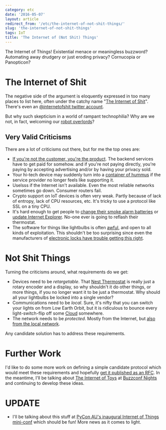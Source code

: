 ```yaml
---
category: etc
date: '2016-05-07'
layout: article
redirect_from: '/etc/the-internet-of-not-shit-things/'
slug: 'the-internet-of-not-shit-things'
tags: IoT
title: 'The Internet of (Not Shit) Things'
---
```


The Internet of Things! Existential menace or meaningless buzzword?
Automating away drudgery or just eroding privacy? Cornucopia or
Panopticon?

The Internet of Shit
====================

The negative side of the argument is eloquently expressed in too many
places to list here, often under the catchy name "[The Internet of
Shit](https://www.google.com.au/search?client=ubuntu&channel=fs&q=internet+of+shit)".
There's even an [@internetofshit twitter
account](https://twitter.com/internetofshit).

But why such skepticism in a world of rampant technophilia? Why are we
not, in fact, welcoming our [robot
overlords](https://en.wikipedia.org/wiki/Robot_Overlords)?

Very Valid Criticisms
---------------------

There are a lot of criticisms out there, but for me the top ones are:

-   [If you're not the customer, you're the
    product](http://www.information-age.com/technology/security/1290603/facebook-is-%22deliberately-killing-privacy%22-says-schneier).
    The backend services have to get paid for somehow. and if you're not
    paying directly, you're paying by accepting advertising and/or by
    having your privacy sold.
-   Your hi-tech device may suddenly turn into a [container of
    hummus](https://medium.com/@arlogilbert/the-time-that-tony-fadell-sold-me-a-container-of-hummus-cb0941c762c1)
    if the service provider no longer feels like supporting it.
-   Uselsss if the Internet isn't available. Even the most reliable
    networks sometimes go down. Consumer routers fail.
-   Crypto support on IoT devices is often very weak. Partly because of
    lack of entropy, lack of CPU resources, etc. It's tricky to use a
    protocol like SSL on a tiny CPU.
-   It's hard enough to get people to [change their smoke alarm
    batteries](http://duracellfiresafety.com.au/) or [update Internet
    Explorer](https://heimdalsecurity.com/blog/security-alert-millions-exposed-internet-explorer-vulnerability/).
    No-one ever is going to reflash their thermostat.
-   The software for things like lightbulbs is often
    [awful](https://mjg59.dreamwidth.org/40397.html), and open to all
    kinds of exploitation. This shouldn't be too surprising since even
    the manufacturers of [electronic locks have trouble getting this
    right](http://blog.trendmicro.com/let-get-door-remote-root-vulnerability-hid-door-controllers/).

Not Shit Things
===============

Turning the criticisms around, what requirements do we get:

-   Devices need to be *retargetable*. That [Nest
    Thermostat](https://nest.com/thermostat/meet-nest-thermostat/) is
    really just a rotary encoder and a display, so why shouldn't it do
    other things, or more things, if you no longer want it to be just
    a thermostat. Why should all your lightbulbs be locked into a single
    vendor?
-   Communications need to be *local*. Sure, it's nifty that you can
    switch your lights on from Low Earth Orbit, but it is ridiculous to
    bounce every light-switch-flip off some
    [Cloud](http://knowyourmeme.com/photos/1044247-old-man-yells-at-cloud) somewhere.
-   The network needs to be *protected*. Mostly from the Internet, but
    [also from the local
    network](http://www.dhanjani.com/blog/2013/08/hacking-lightbulbs.html).

Any candidate solution has to address these requirements.

Further Work
============

I'd like to do some more work on defining a simple candidate protocol
which would meet these requirements and hopefully [get it published as
an RFC](https://www.ietf.org/tao.html). In the meantime, I'll be talking
about [The Internet of
Toys](../../etc/buzzconf-nights-esp8266-flobot-ciril/) at [Buzzconf
Nights](https://buzzconf.io/nights/) and continuing to develop these
ideas.

UPDATE
======

-   I'll be talking about this stuff at [PyCon AU's inaugural Internet
    of Things
    mini-conf](https://2016.pycon-au.org/programme/internet_of_things_miniconf)
    which should be fun! More news as it comes to light.
